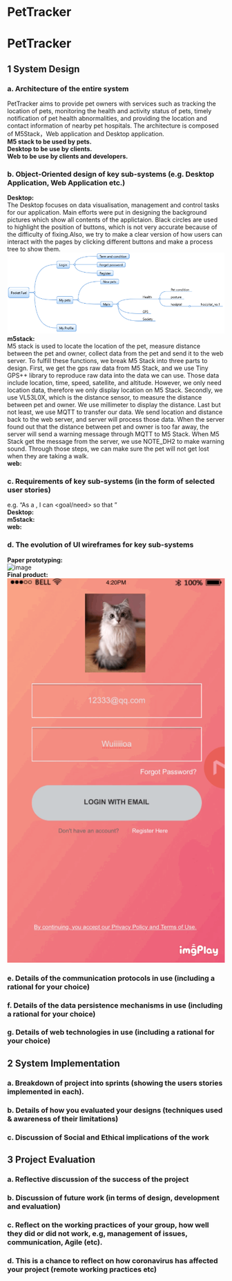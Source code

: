# PetTracker
# PetTracker
## 1 System Design
### a. Architecture of the entire system     
PetTracker aims to provide pet owners with services such as tracking the location of pets, monitoring the health and activity status of pets, timely notification of pet health abnormalities, and providing the location and contact information of nearby pet hospitals.
The architecture is composed of M5Stack，Web application and Desktop application.     
**M5 stack to be used by pets.**     
**Desktop to be use by clients.**    
**Web to be use by clients and developers.**    

### b. Object-Oriented design of key sub-systems (e.g. Desktop Application, Web Application etc.)
**Desktop:**  
The Desktop focuses on data visualisation, management and control tasks for our application. Main efforts were put in designing the background pictures which show all contents of the applictaion.  Black circles are used to highlight the position of buttons, which is not very accurate because of the difficulty of fixing.Also, we try to make a clear version of how users can interact with the pages by clicking different buttons and make a process tree to show them.   
 ![image](https://github.com/PetTracker/PetTracker/blob/dev/Mobile%20application/Processing/prcess_tree.png)
**m5stack:**   
M5 stack is used to locate the location of the pet, measure distance between the pet and owner, collect data from the pet and send it to the web server. To fulfill these functions, we break M5 Stack into three parts to design. First, we get the gps raw data from M5 Stack, and we use Tiny GPS++ library to reproduce raw data into the data we can use. Those data include location, time, speed, satellite, and altitude. However, we only need location data, therefore we only display location on M5 Stack. Secondly, we use VL53L0X, which is the distance sensor, to measure the distance between pet and owner. We use millimeter to display the distance. Last but not least, we use MQTT to transfer our data. We send location and distance back to the web server, and server will process those data. When the server found out that the distance between pet and owner is too far away, the server will send a warning message through MQTT to M5 Stack. When M5 Stack get the message from the server, we use NOTE_DH2 to make warning sound. Through those steps, we can make sure the pet will not get lost when they are taking a walk.    
**web:**  


### c. Requirements of key sub-systems (in the form of selected user stories)
e.g. “As a <role or persona>, I can <goal/need> so that <why>”    
**Desktop:**  
**m5stack:**   
**web:**  
### d. The evolution of UI wireframes for key sub-systems
**Paper prototyping:**  
![image](https://github.com/PetTracker/PetTracker/blob/dev/gif/Paper%20prototyping.GIF)         
**Final product:**      
![image](https://github.com/PetTracker/PetTracker/blob/dev/gif/final%20product.GIF)

### e. Details of the communication protocols in use (including a rational for your choice)
### f. Details of the data persistence mechanisms in use (including a rational for your choice)
### g. Details of web technologies in use (including a rational for your choice)

## 2 System Implementation
### a. Breakdown of project into sprints (showing the users stories implemented in each).
### b. Details of how you evaluated your designs (techniques used & awareness of their limitations)
### c. Discussion of Social and Ethical implications of the work

## 3 Project Evaluation
### a. Reflective discussion of the success of the project
### b. Discussion of future work (in terms of design, development and evaluation)
### c. Reflect on the working practices of your group, how well they did or did not work, e.g, management of issues, communication, Agile (etc).
### d. This is a chance to reflect on how coronavirus has affected your project (remote working practices etc)

